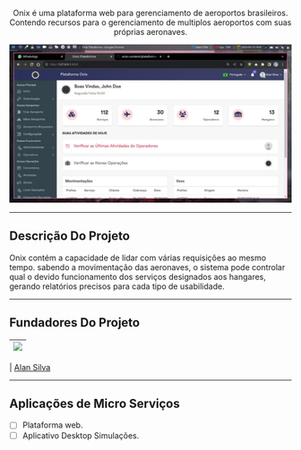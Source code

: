 <p align="center">Onix é uma plataforma web para gerenciamento de aeroportos brasileiros. Contendo recursos para o gerenciamento de multiplos aeroportos com suas próprias aeronaves.</p>

<img src="./screenshot.jpg" />

<hr>

## Descrição Do Projeto

Onix contém a capacidade de lidar com várias requisições ao mesmo tempo. sabendo a movimentação das aeronaves, o sistema pode controlar qual o devido funcionamento dos serviços designados aos hangares, gerando relatórios precisos para cada tipo de usabilidade.

<hr>

## Fundadores Do Projeto

| [<img src="https://avatars3.githubusercontent.com/u/126093767?s=460&v=4" width="75px;"/>](https://github.com/akicodeoficial) |
| :------------------------------------------------------------------------------------------------------------------------: |

| [Alan Silva](https://github.com/akicodeoficial)

<hr>

## Aplicações de Micro Serviços

- [ ] Plataforma web.
- [ ] Aplicativo Desktop Simulações.
